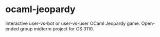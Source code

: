 # ocaml-jeopardy
Interactive user-vs-bot or user-vs-user OCaml Jeopardy game. Open-ended group midterm project for CS 3110. 
